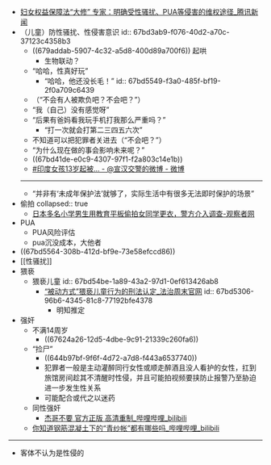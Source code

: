 - [妇女权益保障法“大修” 专家：明确受性骚扰、PUA等侵害的维权途径_腾讯新闻](https://new.qq.com/rain/a/20211226A08CWU00)
- （儿童）防性骚扰、性侵害意识
  id:: 67bd3ab9-f076-40d2-a70c-37123c4358b3
	- ((679addab-5907-4c32-a5d8-400d89a700f6)) 起哄
		- 生物联动？
	- “哈哈，性真好玩”
		- “哈哈，他还没长毛！”
		  id:: 67bd5549-f3a0-485f-bf19-2f0a709c6439
	- （“不会有人被欺负吧？不会吧？”）
	- “我（自己）没有感觉呀”
	- “后果有爸妈看我玩手机打我那么严重吗？”
		- “打一次就会打第二三四五六次”
	- 不知道可以把犯罪者关进去（“不会吧？”）
	- “为什么现在做的事会影响未来呢？”
	- ((67bd41de-e0c9-4307-97f1-f2a803c14e1b))
	- [#印度女孩13岁起被... - @宣汉交警的微博 - 微博](https://weibo.com/6169296469/5137894261392816?sourceType=weixin&from=10F2195060&wm=9006_2001&featurecode=newtitle&s_channel=4&s_trans=6871424596_5137894261392816)
	- ---
	- “并非有‘未成年保护法’就够了，实际生活中有很多无法即时保护的场景”
- 偷拍
  collapsed:: true
	- [日本多名小学男生用教育平板偷拍女同学更衣，警方介入调查-观察者网](https://m.guancha.cn/internation/2024_01_11_721995.shtml)
- PUA
	- PUA风险评估
	- pua沉没成本，大他者
- ((67bd5564-308b-412d-bf9e-73e58efccd86))
- [[性骚扰]]
- 猥亵
	- 猥亵儿童
	  id:: 67bd54be-1a89-43a2-97d1-0ef613426ab8
		- [“被动方式”猥亵儿童行为的刑法认定_法治周末官网](http://www.legalweekly.cn/zfdt/2023-09/21/content_8904695.html)
		  id:: 67bd5306-96b6-4345-81c8-77192bfe4378
			- 明知推定
- 强奸
	- 不满14周岁
		- ((67624a26-12d5-4dbe-9c91-21339c260fa6))
	- “捡尸”
		- ((644b97bf-9f6f-4d72-a7d8-f443a6537740))
		- 犯罪者一般是主动灌醉同行女性或顺走醉酒且没人看护的女性，扛到旅馆房间趁其不清醒时性侵，并且可能拍视频要挟防止报警乃至胁迫进一步发生性关系
		- 可能配合或代之以迷药
	- 同性强奸
		- [杰哥不要 官方正版 高清重制_哔哩哔哩_bilibili](https://www.bilibili.com/video/BV1rA411g7q8)
	- [你知道钢筋混凝土下的“青纱帐”都有哪些吗_哔哩哔哩_bilibili](https://www.bilibili.com/video/BV1rf421q7do/)
- ---
- 客体不认为是性侵的